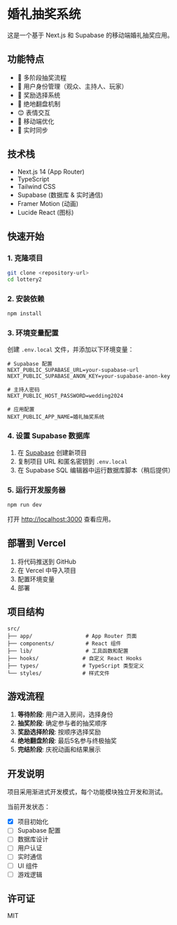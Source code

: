 # 婚礼抽奖系统

这是一个基于 Next.js 和 Supabase 的移动端婚礼抽奖应用。

## 功能特点

- 🎲 多阶段抽奖流程
- 👥 用户身份管理（观众、主持人、玩家）
- 🎁 奖励选择系统
- 🎊 绝地翻盘机制
- 😊 表情交互
- 📱 移动端优化
- 🔄 实时同步

## 技术栈

- Next.js 14 (App Router)
- TypeScript
- Tailwind CSS
- Supabase (数据库 & 实时通信)
- Framer Motion (动画)
- Lucide React (图标)

## 快速开始

### 1. 克隆项目

```bash
git clone <repository-url>
cd lottery2
```

### 2. 安装依赖

```bash
npm install
```

### 3. 环境变量配置

创建 `.env.local` 文件，并添加以下环境变量：

```env
# Supabase 配置
NEXT_PUBLIC_SUPABASE_URL=your-supabase-url
NEXT_PUBLIC_SUPABASE_ANON_KEY=your-supabase-anon-key

# 主持人密码
NEXT_PUBLIC_HOST_PASSWORD=wedding2024

# 应用配置
NEXT_PUBLIC_APP_NAME=婚礼抽奖系统
```

### 4. 设置 Supabase 数据库

1. 在 [Supabase](https://supabase.com) 创建新项目
2. 复制项目 URL 和匿名密钥到 `.env.local`
3. 在 Supabase SQL 编辑器中运行数据库脚本（稍后提供）

### 5. 运行开发服务器

```bash
npm run dev
```

打开 [http://localhost:3000](http://localhost:3000) 查看应用。

## 部署到 Vercel

1. 将代码推送到 GitHub
2. 在 Vercel 中导入项目
3. 配置环境变量
4. 部署

## 项目结构

```
src/
├── app/                 # App Router 页面
├── components/          # React 组件
├── lib/                 # 工具函数和配置
├── hooks/              # 自定义 React Hooks
├── types/              # TypeScript 类型定义
└── styles/             # 样式文件
```

## 游戏流程

1. **等待阶段**: 用户进入房间，选择身份
2. **抽奖阶段**: 确定参与者的抽奖顺序
3. **奖励选择阶段**: 按顺序选择奖励
4. **绝地翻盘阶段**: 最后5名参与终极抽奖
5. **完结阶段**: 庆祝动画和结果展示

## 开发说明

项目采用渐进式开发模式，每个功能模块独立开发和测试。

当前开发状态：
- [x] 项目初始化
- [ ] Supabase 配置
- [ ] 数据库设计
- [ ] 用户认证
- [ ] 实时通信
- [ ] UI 组件
- [ ] 游戏逻辑

## 许可证

MIT

